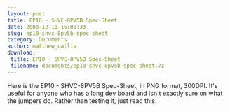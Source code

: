 ```yaml
---
layout: post
title: EP10 - SHVC-8PV5B Spec-Sheet
date: 2008-12-10 16:08:33
slug: ep10-shvc-8pv5b-spec-sheet
category: Documents
author: matthew_callis
download:
 title: EP10 - SHVC-8PV5B Spec-Sheet
 filename: documents/ep10-shvc-8pv5b-spec-sheet.7z
---
```


Here is the EP10 - SHVC-8PV5B Spec-Sheet, in PNG format, 300DPI. It's useful for anyone who has a long dev board and isn't exactly sure on what the jumpers do. Rather than testing it, just read this.
